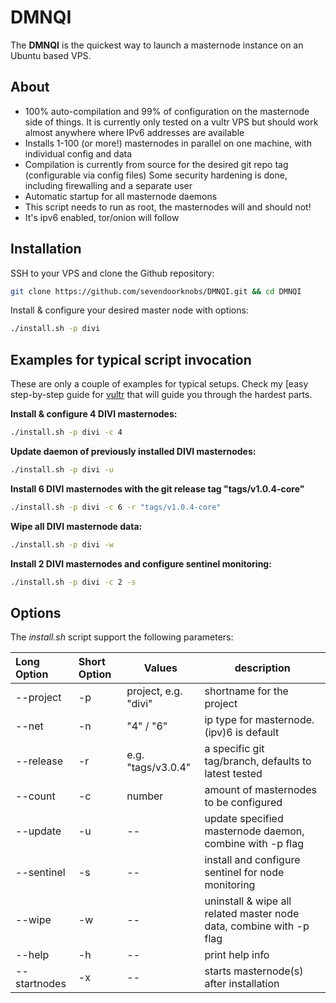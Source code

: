# DMNQI

The **DMNQI** is the quickest way to launch a masternode instance on an Ubuntu based VPS.

## About

* 100% auto-compilation and 99% of configuration on the masternode side of things. It is currently only tested on a vultr VPS but should work almost anywhere where IPv6 addresses are available
* Installs 1-100 (or more!) masternodes in parallel on one machine, with individual config and data
* Compilation is currently from source for the desired git repo tag (configurable via config files)
  Some security hardening is done, including firewalling and a separate user
* Automatic startup for all masternode daemons
* This script needs to run as root, the masternodes will and should not!
* It's ipv6 enabled, tor/onion will follow

## Installation

SSH to your VPS and clone the Github repository:

```bash
git clone https://github.com/sevendoorknobs/DMNQI.git && cd DMNQI
```

Install & configure your desired master node with options:

```bash
./install.sh -p divi
```

## Examples for typical script invocation

These are only a couple of examples for typical setups. Check my [easy step-by-step guide for [vultr](/docs/masternode_vps.md) that will guide you through the hardest parts.

**Install & configure 4 DIVI masternodes:**

```bash
./install.sh -p divi -c 4
```

**Update daemon of previously installed DIVI masternodes:**

```bash
./install.sh -p divi -u
```

**Install 6 DIVI masternodes with the git release tag "tags/v1.0.4-core"**

```bash
./install.sh -p divi -c 6 -r "tags/v1.0.4-core"
```

**Wipe all DIVI masternode data:**

```bash
./install.sh -p divi -w
```

**Install 2 DIVI masternodes and configure sentinel monitoring:**

```bash
./install.sh -p divi -c 2 -s
```

## Options

The _install.sh_ script support the following parameters:

| Long Option  | Short Option | Values              | description                                                         |
| :----------- | :----------- | ------------------- | ------------------------------------------------------------------- |
| --project    | -p           | project, e.g. "divi" | shortname for the project                                           |
| --net        | -n           | "4" / "6"           | ip type for masternode. (ipv)6 is default                           |
| --release    | -r           | e.g. "tags/v3.0.4"  | a specific git tag/branch, defaults to latest tested                |
| --count      | -c           | number              | amount of masternodes to be configured                              |
| --update     | -u           | --                  | update specified masternode daemon, combine with -p flag            |
| --sentinel   | -s           | --                  | install and configure sentinel for node monitoring                  |
| --wipe       | -w           | --                  | uninstall & wipe all related master node data, combine with -p flag |
| --help       | -h           | --                  | print help info                                                     |
| --startnodes | -x           | --                  | starts masternode(s) after installation                             |